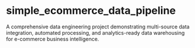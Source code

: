 # simple_ecommerce_data_pipeline
A comprehensive data engineering project demonstrating multi-source data integration, automated processing, and analytics-ready data warehousing for e-commerce business intelligence.
